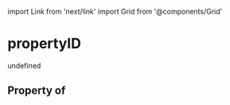 import Link from 'next/link'
import Grid from '@components/Grid'

# propertyID

undefined

## Property of



